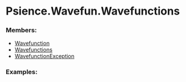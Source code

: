 # <a id="Psience.Wavefun.Wavefunctions">Psience.Wavefun.Wavefunctions</a>
    


### Members:

  - [Wavefunction](Wavefunctions/Wavefunction.md)
  - [Wavefunctions](Wavefunctions/Wavefunctions.md)
  - [WavefunctionException](Wavefunctions/WavefunctionException.md)

### Examples:

